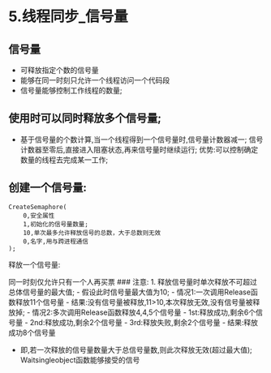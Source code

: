 # 5.线程同步_信号量

## 信号量

- 可释放指定个数的信号量
- 能够在同一时刻只允许一个线程访问一个代码段
- 信号量能够控制工作线程的数量;

## 使用时可以同时释放多个信号量;

- 基于信号量的个数计算,当一个线程得到一个信号量时,信号量计数器减一; 信号计数器至零后,直接进入阻塞状态,再来信号量时继续运行; 优势:可以控制确定数量的线程去完成某一工作;

## 创建一个信号量:

```
CreateSemaphore(
    0,安全属性
    1,初始化的信号量数量;
    10,单次最多允许释放信号的总数，大于总数则无效
    0,名字,用与跨进程通信
);
```

释放一个信号量:

同一时刻仅允许只有一个人再买票 ### 注意: 1. 释放信号量时单次释放不可超过总体信号量的最大值; - 假设此时信号量最大值为10; - 情况1:一次调用Release函数释放11个信号量 - 结果:没有信号量被释放,11>10,本次释放无效,没有信号量被释放掉; - 情况2:多次调用Release函数释放4,4,5个信号量 - 1st:释放成功,剩余6个信号量 - 2nd:释放成功,剩余2个信号量 - 3rd:释放失败,剩余2个信号量 - 结果:释放成功8个信号量

- 即,若一次释放的信号量数量大于总信号量数,则此次释放无效(超过最大值); Waitsingleobject函数能够接受的信号